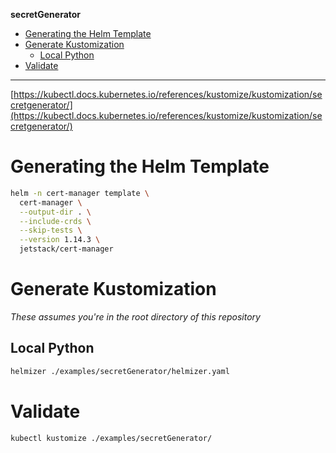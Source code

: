 **secretGenerator**

- [Generating the Helm Template](#generating-the-helm-template)
- [Generate Kustomization](#generate-kustomization)
  - [Local Python](#local-python)
- [Validate](#validate)

---

[https://kubectl.docs.kubernetes.io/references/kustomize/kustomization/secretgenerator/](https://kubectl.docs.kubernetes.io/references/kustomize/kustomization/secretgenerator/)

# Generating the Helm Template

```bash
helm -n cert-manager template \
  cert-manager \
  --output-dir . \
  --include-crds \
  --skip-tests \
  --version 1.14.3 \
  jetstack/cert-manager
```

# Generate Kustomization

_These assumes you're in the root directory of this repository_

## Local Python

```bash
helmizer ./examples/secretGenerator/helmizer.yaml
```

# Validate

```bash
kubectl kustomize ./examples/secretGenerator/
```
